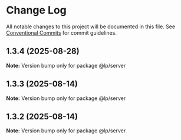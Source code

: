 # Change Log

All notable changes to this project will be documented in this file.
See [Conventional Commits](https://conventionalcommits.org) for commit guidelines.

## 1.3.4 (2025-08-28)

**Note:** Version bump only for package @lp/server

## 1.3.3 (2025-08-14)

**Note:** Version bump only for package @lp/server

## 1.3.2 (2025-08-14)

**Note:** Version bump only for package @lp/server
